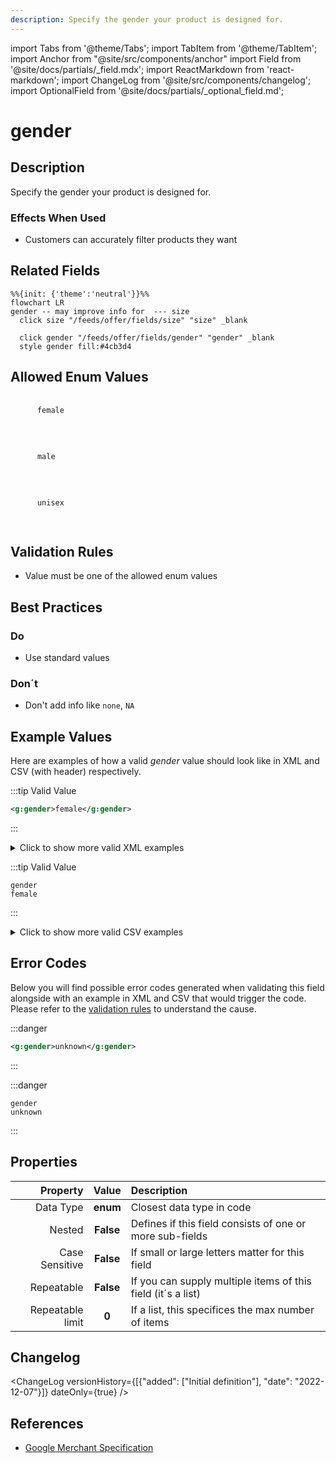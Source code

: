 ```yaml
---
description: Specify the gender your product is designed for.
---
```


import Tabs from '@theme/Tabs';
import TabItem from '@theme/TabItem';
import Anchor from "@site/src/components/anchor"
import Field from '@site/docs/partials/_field.mdx';
import ReactMarkdown from 'react-markdown';
import ChangeLog from '@site/src/components/changelog';
import OptionalField from '@site/docs/partials/_optional_field.md';

# gender

<OptionalField/>

## Description

Specify the gender your product is designed for.



### Effects When Used

- Customers can accurately filter products they want





## Related Fields

```mermaid
%%{init: {'theme':'neutral'}}%%
flowchart LR
gender -- may improve info for  --- size
  click size "/feeds/offer/fields/size" "size" _blank

  click gender "/feeds/offer/fields/gender" "gender" _blank
  style gender fill:#4cb3d4
```


## Allowed Enum Values

<dl>
<dt>
      <pre>
      <code>
      female
      </code>
      </pre>
    </dt>
    <dd>
    </dd>
<dt>
      <pre>
      <code>
      male
      </code>
      </pre>
    </dt>
    <dd>
    </dd>
<dt>
      <pre>
      <code>
      unisex
      </code>
      </pre>
    </dt>
    <dd>
    </dd>
</dl>


## Validation Rules

- Value must be one of the allowed enum values


## Best Practices


### Do

- Use standard values



### Don´t

- Don't add info like `none`, `NA`




## Example Values

Here are examples of how a valid *gender* value  should look like in XML and CSV (with header) respectively.

<Tabs>
  <TabItem value="valid_xml" label="XML" default>

:::tip Valid Value

```xml
<g:gender>female</g:gender>
```

:::

<details>
  <summary>Click to show more valid XML examples</summary>
  <div>

```xml
<g:gender>female</g:gender>
```

```xml
<g:gender>male</g:gender>
```

```xml
<g:gender>unisex</g:gender>
```


  </div>
</details>

 </TabItem>
  <TabItem value="valid_csv" label="CSV">

:::tip Valid Value

```csv
gender
female
```

:::

<details>
  <summary>Click to show more valid CSV examples</summary>
  <div>

```csv
gender
female
```

```csv
gender
male
```

```csv
gender
unisex
```


  </div>
</details>

  </TabItem>
</Tabs>

## Error Codes

Below you will find possible error codes generated when validating this field alongside with an example in XML and CSV that would trigger the code. Please refer to the [validation rules](#validation-rules) to understand the cause.

<Tabs>
  <TabItem value="invalid_xml" label="XML" default>

:::danger <Anchor id="validation_invalid_enum" title="validation_invalid_enum" />

```xml
<g:gender>unknown</g:gender>
```

:::


 </TabItem>
  <TabItem value="invalid_csv" label="CSV">

:::danger <Anchor id="validation_invalid_enum" title="validation_invalid_enum" />

```csv
gender
unknown
```

:::


  </TabItem>
</Tabs>

## Properties

|     **Property** |         **Value**          | **Description**                                              |
|-----------------:|:--------------------------:|:-------------------------------------------------------------|
|        Data Type |    **enum**     | Closest data type in code                                    |
|           Nested |      **False**      | Defines if this field consists of one or more sub-fields     |
|   Case Sensitive |  **False**  | If small or large letters matter for this field              |
|       Repeatable |    **False**    | If you can supply multiple items of this field (it´s a list) |
| Repeatable limit | **0** | If a list, this specifices the max number of items           |

## Changelog
<ChangeLog versionHistory={[{"added": ["Initial definition"], "date": "2022-12-07"}]} dateOnly={true} />

## References
- [Google Merchant Specification](https://support.google.com/merchants/answer/6324479)
